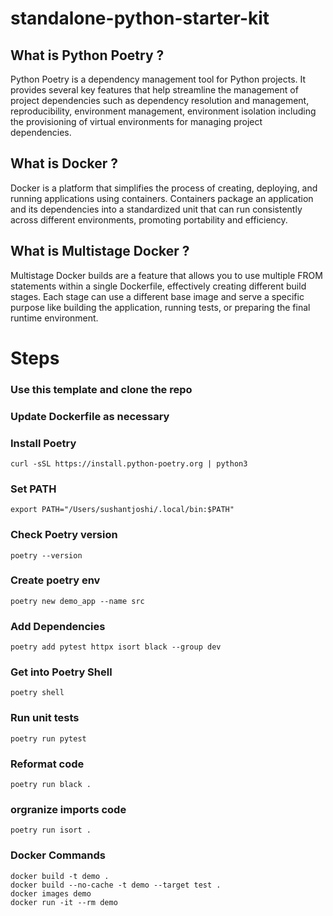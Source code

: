 # standalone-python-starter-kit

## What is Python Poetry ?
Python Poetry is a dependency management tool for Python projects. It provides several key features that help streamline the management of project dependencies such as dependency resolution and management, reproducibility, environment management, environment isolation including the provisioning of virtual environments for managing project dependencies.

## What is Docker ? 
Docker is a platform that simplifies the process of creating, deploying, and running applications using containers. Containers package an application and its dependencies into a standardized unit that can run consistently across different environments, promoting portability and efficiency.

## What is Multistage Docker ? 
Multistage Docker builds are a feature that allows you to use multiple FROM statements within a single Dockerfile, effectively creating different build stages. Each stage can use a different base image and serve a specific purpose like building the application, running tests, or preparing the final runtime environment.

# Steps

### Use this template and clone the repo

### Update Dockerfile as necessary

### Install Poetry
```
curl -sSL https://install.python-poetry.org | python3
```

### Set PATH
```
export PATH="/Users/sushantjoshi/.local/bin:$PATH"
```

### Check Poetry version
```
poetry --version
```

### Create poetry env
```
poetry new demo_app --name src
```

### Add Dependencies
```
poetry add pytest httpx isort black --group dev
```

### Get into Poetry Shell
```
poetry shell
```

### Run unit tests
```
poetry run pytest
```

### Reformat code
```
poetry run black .
```

### orgranize imports code
```
poetry run isort .
```

### Docker Commands
```
docker build -t demo .
docker build --no-cache -t demo --target test .
docker images demo
docker run -it --rm demo
```
